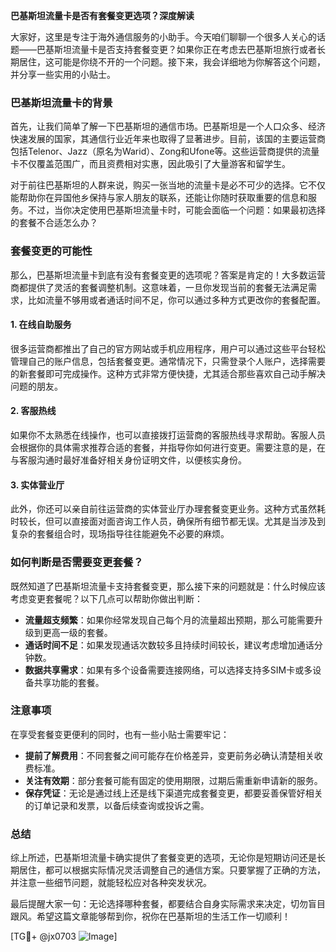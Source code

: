 **巴基斯坦流量卡是否有套餐变更选项？深度解读**

大家好，这里是专注于海外通信服务的小助手。今天咱们聊聊一个很多人关心的话题——巴基斯坦流量卡是否支持套餐变更？如果你正在考虑去巴基斯坦旅行或者长期居住，这可能是你绕不开的一个问题。接下来，我会详细地为你解答这个问题，并分享一些实用的小贴士。

### 巴基斯坦流量卡的背景

首先，让我们简单了解一下巴基斯坦的通信市场。巴基斯坦是一个人口众多、经济快速发展的国家，其通信行业近年来也取得了显著进步。目前，该国的主要运营商包括Telenor、Jazz（原名为Warid）、Zong和Ufone等。这些运营商提供的流量卡不仅覆盖范围广，而且资费相对实惠，因此吸引了大量游客和留学生。

对于前往巴基斯坦的人群来说，购买一张当地的流量卡是必不可少的选择。它不仅能帮助你在异国他乡保持与家人朋友的联系，还能让你随时获取重要的信息和服务。不过，当你决定使用巴基斯坦流量卡时，可能会面临一个问题：如果最初选择的套餐不合适怎么办？

### 套餐变更的可能性

那么，巴基斯坦流量卡到底有没有套餐变更的选项呢？答案是肯定的！大多数运营商都提供了灵活的套餐调整机制。这意味着，一旦你发现当前的套餐无法满足需求，比如流量不够用或者通话时间不足，你可以通过多种方式更改你的套餐配置。

#### 1. 在线自助服务

很多运营商都推出了自己的官方网站或手机应用程序，用户可以通过这些平台轻松管理自己的账户信息，包括套餐变更。通常情况下，只需登录个人账户，选择需要的新套餐即可完成操作。这种方式非常方便快捷，尤其适合那些喜欢自己动手解决问题的朋友。

#### 2. 客服热线

如果你不太熟悉在线操作，也可以直接拨打运营商的客服热线寻求帮助。客服人员会根据你的具体需求推荐合适的套餐，并指导你如何进行变更。需要注意的是，在与客服沟通时最好准备好相关身份证明文件，以便核实身份。

#### 3. 实体营业厅

此外，你还可以亲自前往运营商的实体营业厅办理套餐变更业务。这种方式虽然耗时较长，但可以直接面对面咨询工作人员，确保所有细节都无误。尤其是当涉及到复杂的套餐组合时，现场指导往往能避免不必要的麻烦。

### 如何判断是否需要变更套餐？

既然知道了巴基斯坦流量卡支持套餐变更，那么接下来的问题就是：什么时候应该考虑变更套餐呢？以下几点可以帮助你做出判断：

- **流量超支频繁**：如果你经常发现自己每个月的流量超出预期，那么可能需要升级到更高一级的套餐。
- **通话时间不足**：如果发现通话次数较多且持续时间较长，建议考虑增加通话分钟数。
- **数据共享需求**：如果有多个设备需要连接网络，可以选择支持多SIM卡或多设备共享功能的套餐。

### 注意事项

在享受套餐变更便利的同时，也有一些小贴士需要牢记：

- **提前了解费用**：不同套餐之间可能存在价格差异，变更前务必确认清楚相关收费标准。
- **关注有效期**：部分套餐可能有固定的使用期限，过期后需重新申请新的服务。
- **保存凭证**：无论是通过线上还是线下渠道完成套餐变更，都要妥善保管好相关的订单记录和发票，以备后续查询或投诉之需。

### 总结

综上所述，巴基斯坦流量卡确实提供了套餐变更的选项，无论你是短期访问还是长期居住，都可以根据实际情况灵活调整自己的通信方案。只要掌握了正确的方法，并注意一些细节问题，就能轻松应对各种突发状况。

最后提醒大家一句：无论选择哪种套餐，都要结合自身实际需求来决定，切勿盲目跟风。希望这篇文章能够帮到你，祝你在巴基斯坦的生活工作一切顺利！

[TG💪+ @jx0703 ![Image](https://github.com/user-attachments/assets/dbca1d08-cadb-493c-b0ec-ad6f7a83f270)]